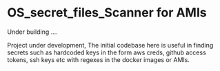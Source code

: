 # OS_secret_files_Scanner for AMIs
Under building ....

Project under development, 
The initial codebase here is useful in finding secrets such as hardcoded keys in the form aws creds, github access tokens, ssh keys etc with regexes in the docker images or AMIs.
